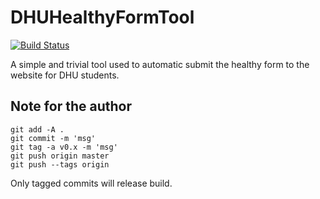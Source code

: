 # DHUHealthyFormTool

[![Build Status](https://travis-ci.org/DCMMC/DHUHealthyFormTool.svg?branch=master)](https://travis-ci.org/DCMMC/DHUHealthyFormTool)

A simple and trivial tool used to automatic submit the healthy form to the website for DHU students.

## Note for the author

```
git add -A .
git commit -m 'msg'
git tag -a v0.x -m 'msg'
git push origin master
git push --tags origin
```

Only tagged commits will release build.
